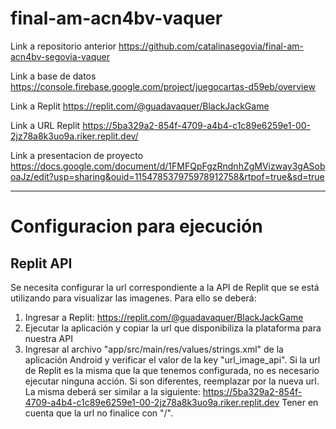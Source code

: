 # final-am-acn4bv-vaquer

Link a repositorio anterior
https://github.com/catalinasegovia/final-am-acn4bv-segovia-vaquer

Link a base de datos
https://console.firebase.google.com/project/juegocartas-d59eb/overview

Link a Replit
https://replit.com/@guadavaquer/BlackJackGame

Link a URL Replit
https://5ba329a2-854f-4709-a4b4-c1c89e6259e1-00-2jz78a8k3uo9a.riker.replit.dev/

Link a presentacion de proyecto
https://docs.google.com/document/d/1FMFQpFgzRndnhZgMVizway3gASoboaJz/edit?usp=sharing&ouid=115478537975978912758&rtpof=true&sd=true

------------------------------

# Configuracion para ejecución
## Replit API
Se necesita configurar la url correspondiente a la API de Replit que se está utilizando para visualizar las imagenes. 
Para ello se deberá:
1. Ingresar a Replit: https://replit.com/@guadavaquer/BlackJackGame
2. Ejecutar la aplicación y copiar la url que disponibiliza la plataforma para nuestra API
3. Ingresar al archivo "app/src/main/res/values/strings.xml" de la aplicación Android y verificar el valor de la key "url_image_api".
Si la url de Replit es la misma que la que tenemos configurada, no es necesario ejecutar ninguna acción. Si son diferentes, reemplazar por la nueva url. 
La misma deberá ser similar a la siguiente: https://5ba329a2-854f-4709-a4b4-c1c89e6259e1-00-2jz78a8k3uo9a.riker.replit.dev
Tener en cuenta que la url no finalice con "/".
